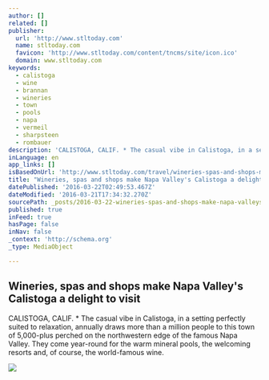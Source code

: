 ```yaml
---
author: []
related: []
publisher:
  url: 'http://www.stltoday.com'
  name: stltoday.com
  favicon: 'http://www.stltoday.com/content/tncms/site/icon.ico'
  domain: www.stltoday.com
keywords:
  - calistoga
  - wine
  - brannan
  - wineries
  - town
  - pools
  - napa
  - vermeil
  - sharpsteen
  - rombauer
description: 'CALISTOGA, CALIF. * The casual vibe in Calistoga, in a setting perfectly suited to relaxation, annually draws more than a million people to this town of 5,000-plus perched on the northwestern edge of the famous Napa Valley. They come year-round for the warm mineral pools, the welcoming resorts and, of course, the world-famous wine.'
inLanguage: en
app_links: []
isBasedOnUrl: 'http://www.stltoday.com/travel/wineries-spas-and-shops-make-napa-valley-s-calistoga-a/article_4c54e3b1-da5a-590c-891a-8850b7e15860.html'
title: "Wineries, spas and shops make Napa Valley's Calistoga a delight to visit"
datePublished: '2016-03-22T02:49:53.467Z'
dateModified: '2016-03-21T17:34:32.270Z'
sourcePath: _posts/2016-03-22-wineries-spas-and-shops-make-napa-valleys-calistoga-a-deli.md
published: true
inFeed: true
hasPage: false
inNav: false
_context: 'http://schema.org'
_type: MediaObject

---
```

<article style=""><h1>Wineries, spas and shops make Napa Valley's Calistoga a delight to visit</h1><p>CALISTOGA, CALIF. * The casual vibe in Calistoga, in a setting perfectly suited to relaxation, annually draws more than a million people to this town of 5,000-plus perched on the northwestern edge of the famous Napa Valley. They come year-round for the warm mineral pools, the welcoming resorts and, of course, the world-famous wine.</p><img src="http://bloximages.newyork1.vip.townnews.com/stltoday.com/content/tncms/assets/v3/editorial/4/2a/42a0106e-6447-5395-b4c4-1372d411b2fb/51531bf42959b.preview-1024.jpg?crop=853%2C640%2C85%2C0&amp;resize=840%2C630&amp;order=crop%2Cresize" /></article>